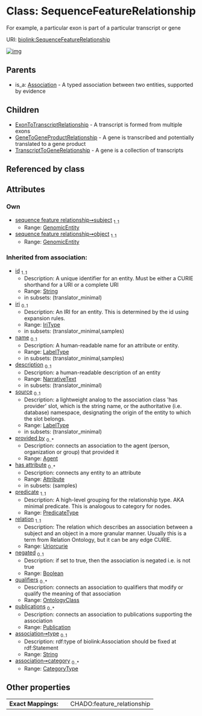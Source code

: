
# Class: SequenceFeatureRelationship


For example, a particular exon is part of a particular transcript or gene

URI: [biolink:SequenceFeatureRelationship](https://w3id.org/biolink/vocab/SequenceFeatureRelationship)


[![img](https://yuml.me/diagram/nofunky;dir:TB/class/[TranscriptToGeneRelationship],[GenomicEntity]<object%201..1-%20[SequenceFeatureRelationship&#124;predicate(i):predicate_type;relation(i):uriorcurie;negated(i):boolean%20%3F;type(i):string%20%3F;category(i):category_type%20*;id(i):string;iri(i):iri_type%20%3F;name(i):label_type%20%3F;description(i):narrative_text%20%3F;source(i):label_type%20%3F],[GenomicEntity]<subject%201..1-%20[SequenceFeatureRelationship],[SequenceFeatureRelationship]^-[TranscriptToGeneRelationship],[SequenceFeatureRelationship]^-[GeneToGeneProductRelationship],[SequenceFeatureRelationship]^-[ExonToTranscriptRelationship],[Association]^-[SequenceFeatureRelationship],[Publication],[OntologyClass],[GenomicEntity],[GeneToGeneProductRelationship],[ExonToTranscriptRelationship],[Attribute],[Association],[Agent])](https://yuml.me/diagram/nofunky;dir:TB/class/[TranscriptToGeneRelationship],[GenomicEntity]<object%201..1-%20[SequenceFeatureRelationship&#124;predicate(i):predicate_type;relation(i):uriorcurie;negated(i):boolean%20%3F;type(i):string%20%3F;category(i):category_type%20*;id(i):string;iri(i):iri_type%20%3F;name(i):label_type%20%3F;description(i):narrative_text%20%3F;source(i):label_type%20%3F],[GenomicEntity]<subject%201..1-%20[SequenceFeatureRelationship],[SequenceFeatureRelationship]^-[TranscriptToGeneRelationship],[SequenceFeatureRelationship]^-[GeneToGeneProductRelationship],[SequenceFeatureRelationship]^-[ExonToTranscriptRelationship],[Association]^-[SequenceFeatureRelationship],[Publication],[OntologyClass],[GenomicEntity],[GeneToGeneProductRelationship],[ExonToTranscriptRelationship],[Attribute],[Association],[Agent])

## Parents

 *  is_a: [Association](Association.md) - A typed association between two entities, supported by evidence

## Children

 * [ExonToTranscriptRelationship](ExonToTranscriptRelationship.md) - A transcript is formed from multiple exons
 * [GeneToGeneProductRelationship](GeneToGeneProductRelationship.md) - A gene is transcribed and potentially translated to a gene product
 * [TranscriptToGeneRelationship](TranscriptToGeneRelationship.md) - A gene is a collection of transcripts

## Referenced by class


## Attributes


### Own

 * [sequence feature relationship➞subject](sequence_feature_relationship_subject.md)  <sub>1..1</sub>
     * Range: [GenomicEntity](GenomicEntity.md)
 * [sequence feature relationship➞object](sequence_feature_relationship_object.md)  <sub>1..1</sub>
     * Range: [GenomicEntity](GenomicEntity.md)

### Inherited from association:

 * [id](id.md)  <sub>1..1</sub>
     * Description: A unique identifier for an entity. Must be either a CURIE shorthand for a URI or a complete URI
     * Range: [String](types/String.md)
     * in subsets: (translator_minimal)
 * [iri](iri.md)  <sub>0..1</sub>
     * Description: An IRI for an entity. This is determined by the id using expansion rules.
     * Range: [IriType](types/IriType.md)
     * in subsets: (translator_minimal,samples)
 * [name](name.md)  <sub>0..1</sub>
     * Description: A human-readable name for an attribute or entity.
     * Range: [LabelType](types/LabelType.md)
     * in subsets: (translator_minimal,samples)
 * [description](description.md)  <sub>0..1</sub>
     * Description: a human-readable description of an entity
     * Range: [NarrativeText](types/NarrativeText.md)
     * in subsets: (translator_minimal)
 * [source](source.md)  <sub>0..1</sub>
     * Description: a lightweight analog to the association class 'has provider' slot, which is the string name, or the authoritative (i.e. database) namespace, designating the origin of the entity to which the slot belongs.
     * Range: [LabelType](types/LabelType.md)
     * in subsets: (translator_minimal)
 * [provided by](provided_by.md)  <sub>0..\*</sub>
     * Description: connects an association to the agent (person, organization or group) that provided it
     * Range: [Agent](Agent.md)
 * [has attribute](has_attribute.md)  <sub>0..\*</sub>
     * Description: connects any entity to an attribute
     * Range: [Attribute](Attribute.md)
     * in subsets: (samples)
 * [predicate](predicate.md)  <sub>1..1</sub>
     * Description: A high-level grouping for the relationship type. AKA minimal predicate. This is analogous to category for nodes.
     * Range: [PredicateType](types/PredicateType.md)
 * [relation](relation.md)  <sub>1..1</sub>
     * Description: The relation which describes an association between a subject and an object in a more granular manner. Usually this is a term from Relation Ontology, but it can be any edge CURIE.
     * Range: [Uriorcurie](types/Uriorcurie.md)
 * [negated](negated.md)  <sub>0..1</sub>
     * Description: if set to true, then the association is negated i.e. is not true
     * Range: [Boolean](types/Boolean.md)
 * [qualifiers](qualifiers.md)  <sub>0..\*</sub>
     * Description: connects an association to qualifiers that modify or qualify the meaning of that association
     * Range: [OntologyClass](OntologyClass.md)
 * [publications](publications.md)  <sub>0..\*</sub>
     * Description: connects an association to publications supporting the association
     * Range: [Publication](Publication.md)
 * [association➞type](association_type.md)  <sub>0..1</sub>
     * Description: rdf:type of biolink:Association should be fixed at rdf:Statement
     * Range: [String](types/String.md)
 * [association➞category](association_category.md)  <sub>0..\*</sub>
     * Range: [CategoryType](types/CategoryType.md)

## Other properties

|  |  |  |
| --- | --- | --- |
| **Exact Mappings:** | | CHADO:feature_relationship |

